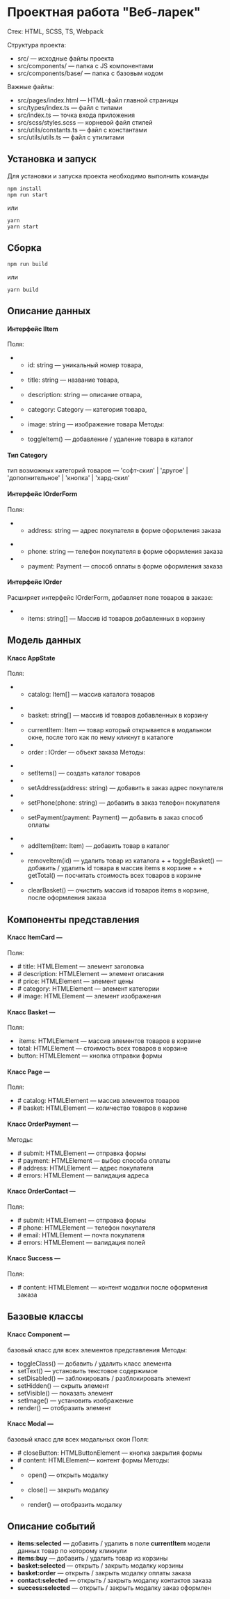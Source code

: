 # Проектная работа "Веб-ларек"

Стек: HTML, SCSS, TS, Webpack

Структура проекта:
- src/ — исходные файлы проекта
- src/components/ — папка с JS компонентами
- src/components/base/ — папка с базовым кодом

Важные файлы:
- src/pages/index.html — HTML-файл главной страницы
- src/types/index.ts — файл с типами
- src/index.ts — точка входа приложения
- src/scss/styles.scss — корневой файл стилей
- src/utils/constants.ts — файл с константами
- src/utils/utils.ts — файл с утилитами

## Установка и запуск
Для установки и запуска проекта необходимо выполнить команды

```
npm install
npm run start
```

или

```
yarn
yarn start
```
## Сборка

```
npm run build
```

или

```
yarn build
```

## Описание данных
#### Интерфейс IItem
Поля:
-  + id: string — уникальный номер товара, 
-  + title: string — название товара,
-  + description: string — описание отвара,
-  + category: Category — категория товара,
- + image: string — изображение товара
Методы:
- + toggleItem() — добавление / удаление товара в каталог

#### Тип Category
тип возможных категорий товаров —
'софт-скил' | 'другое' | 'дополнительное' | 'кнопка' | 'хард-скил' 

#### Интерфейс IOrderForm
Поля:
-  + address: string — адрес покупателя в форме оформления заказа
+ + phone: string  — телефон покупателя в форме оформления заказа
+ + payment: Payment — способ оплаты в форме оформления заказа

#### Интерфейс IOrder 
Расширяет интерфейс IOrderForm, добавляет поле товаров в заказе: 
-  + items: string[] — Массив id товаров добавленных в корзину

## Модель данных
#### Класс AppState
Поля:
-  + catalog: Item[] — массив каталога товаров
+ + basket: string[] — массив id товаров добавленных в корзину
+ + currentItem: Item — товар который открывается в модальном окне, после того как по нему кликнут в каталоге
+ + order : IOrder — объект заказа
Методы:
-  + setItems() — создать каталог товаров 
-  + setAddress(address: string) — добавить в заказ адрес покупателя
- + setPhone(phone: string) — добавить в заказ телефон покупателя
- + setPayment(payment: Payment) — добавить в заказ способ оплаты
+ + addItem(item: Item) — добавить товар в каталог
+ + removeItem(id) — удалить товар из каталога
+ + toggleBasket() — добавить / удалить id товара в массив items в корзине
+ + getTotal() — посчитать стоимость всех товаров в корзине
+ + clearBasket() — очистить массив id товаров items в корзине, после оформления заказа

## Компоненты представления
#### Класс ItemCard —
Поля:
- # title: HTMLElement — элемент заголовка
- # description: HTMLElement — элемент описания
- # price: HTMLElement — элемент цены
- # category: HTMLElement — элемент категории
- # image: HTMLElement — элемент изображения

#### Класс Basket —
Поля:
-   items: HTMLElement — массив элементов товаров в корзине
-   total: HTMLElement — стоимость всех товаров в корзине
-   button: HTMLElement — кнопка отправки формы

#### Класс Page —
Поля:
- # catalog: HTMLElement  — массив элементов товаров
- # basket: HTMLElement  — количество товаров в корзине

#### Класс OrderPayment —
Методы:
- # submit: HTMLElement — отправка формы
- # payment: HTMLElement — выбор способа оплаты
- # address: HTMLElement — адрес покупателя
- # errors: HTMLElement — валидация адреса

#### Класс OrderContact —
Поля:
- # submit: HTMLElement — отправка формы
- # phone: HTMLElement — телефон покупателя
- # email: HTMLElement — почта покупателя
- # errors: HTMLElement — валидация полей

#### Класс Success —
Поля:
- # content: HTMLElement — контент модалки после оформления заказа

## Базовые классы
#### Класс Component —
базовый класс для всех элементов представления
Методы:
-  toggleClass() — добавить / удалить класс элемента
-   setText() — установить текстовое содержимое
-  setDisabled() — заблокировать / разблокировать элемент
-   setHidden() — скрыть элемент
-   setVisible() — показать элемент
-   setImage() — установить изображение
-   render() — отобразить элемент

#### Класс Modal —
базовый класс для всех модальных окон
Поля:
- # closeButton: HTMLButtonElement — кнопка закрытия формы
- # content: HTMLElement— контент формы
Методы:
-  + open() — открыть модалку
-  + close() — закрыть модалку
- + render() — отобразить модалку

## Описание событий
- **items:selected** — добавить / удалить в поле **currentItem** модели данных товар по которому кликнули
- **items:buy** — добавить / удалить товар из корзины
- **basket:selected** — открыть / закрыть модалку корзины
- **basket:order** — открыть / закрыть модалку оплаты заказа
- **contact:selected** — открыть / закрыть модалку контактов заказа
- **success:selected** — открыть / закрыть модалку заказ оформлен
